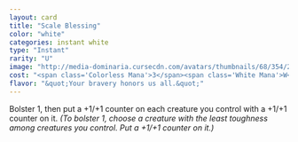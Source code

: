 ```yaml
---
layout: card
title: "Scale Blessing"
color: "white"
categories: instant white
type: "Instant"
rarity: "U"
image: "http://media-dominaria.cursecdn.com/avatars/thumbnails/68/354/200/283/635618439831058931.png"
cost: "<span class='Colorless Mana'>3</span><span class='White Mana'>W</span>"
flavor: "&quot;Your bravery honors us all.&quot;"
---
```


Bolster 1, then put a +1/+1 counter on each creature you control with a +1/+1 counter on it. <em>(To bolster 1, choose a creature with the least toughness among creatures you control. Put a +1/+1 counter on it.)</em>
